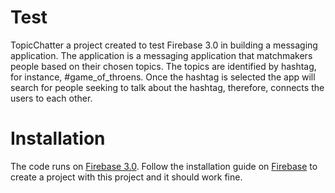 # Test
TopicChatter a project created to test Firebase 3.0 in building a messaging application. The application is a messaging application that matchmakers people based on their chosen topics. The topics are identified by hashtag, for instance, #game_of_throens. Once the hashtag is selected the app will search for people seeking to talk about the hashtag, therefore, connects the users to each other.

# Installation
The code runs on [Firebase 3.0](https://firebase.google.com/). Follow the installation guide on [Firebase](https://firebase.google.com/docs/ios/setup) to create a project with this project and it should work fine.
